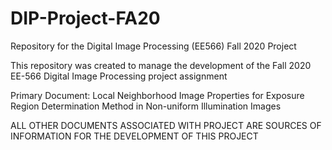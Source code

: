 # DIP-Project-FA20
Repository for the Digital Image Processing (EE566) Fall 2020 Project

This repository was created to manage the development of the Fall 2020 EE-566 Digital Image Processing project assignment

Primary Document:  Local Neighborhood Image Properties for Exposure Region Determination Method in Non-uniform Illumination Images

ALL OTHER DOCUMENTS ASSOCIATED WITH PROJECT ARE SOURCES OF INFORMATION FOR THE DEVELOPMENT OF THIS PROJECT
